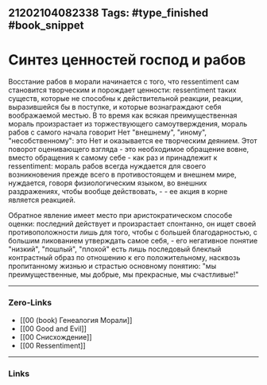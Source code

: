 21202104082338
Tags: #type_finished #book_snippet
---
# Синтез ценностей господ и рабов

Восстание рабов в морали начинается с того, что ressentiment сам становится творческим и порождает ценности: ressentiment таких существ, которые не способны к действительной реакции, реакции, выразившейся бы в поступке, и которые вознаграждают себя воображаемой местью. В то время как всякая преимущественная мораль произрастает из торжествующего самоутверждения, мораль рабов с самого начала говорит Нет "внешнему", "иному", "несобственному": это Нет и оказывается ее творческим деянием. Этот поворот оценивающего взгляда - это необходимое обращение вовне, вместо обращения к самому себе - как раз и принадлежит к ressentiment: мораль рабов всегда нуждается для своего возникновения прежде всего в противостоящем и внешнем мире, нуждается, говоря физиологическим языком, во внешних раздражениях, чтобы вообще действовать, - - ее акция в корне является реакцией. 

Обратное явление имеет место при аристократическом способе оценки: последний действует и произрастает спонтанно, он ищет своей противоположности лишь для того, чтобы с большей благодарностью, с большим ликованием утверждать самое себя, - его негативное понятие "низкий", "пошлый", "плохой" есть лишь последовый блеклый контрастный образ по отношению к его положительному, насквозь пропитанному жизнью и страстью основному понятию: "мы преимущественные, мы добрые, мы прекрасные, мы счастливые!" 

---
### Zero-Links
- [[00 (book) Генеалогия Морали]]
- [[00 Good and Evil]]
- [[00 Снисхождение]]
- [[00 Ressentiment]]
---
### Links